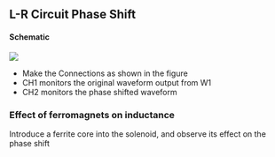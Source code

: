L-R Circuit Phase Shift
---

#### Schematic

![](https://fossasia.github.io/pslab-experiments/images/schematics/LR.svg)	

* Make the Connections as shown in the figure
* CH1 monitors the original waveform output from W1
* CH2 monitors the phase shifted waveform

### Effect of ferromagnets on inductance

Introduce a ferrite core into the solenoid, and observe its effect on the phase shift

